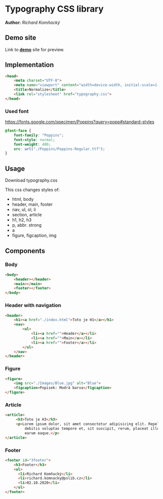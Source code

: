# Typography CSS library
**Author:** *Richard Komňacký*
## Demo site
Link to **[demo](https://pslib-cz.github.io/2020l4web-typography-css-library-RichardKomnacky/)** site for preview.

## Implementation
```html
<head>
    <meta charset="UTF-8">
    <meta name="viewport" content="width=device-width, initial-scale=1.0">
    <title>Normalize</title>
    <link rel="stylesheet" href="typography.css">
</head>
```
### Used font
https://fonts.google.com/specimen/Poppins?query=popp#standard-styles
```css
@font-face {
    font-family: "Poppins";
    font-style: normal;
    font-weight: 400;
    src: url("./Poppins/Poppins-Regular.ttf");
}
```
## Usage
Download typography.css

This css changes styles of:
* html, body
* header, main, footer
* nav, ul, ol, li
* section, article
* h1, h2, h3
* p, abbr. strong
* a
* figure, figcaption, img

## Components
### Body
```html
<body>
    <header></header>
    <main></main>
    <footer></footer>
</body>
```
### Header with navigation
```html
<header>
    <h1><a href="./index.html">Toto je H1</a></h1>
    <nav>
        <ul>
            <li><a href="">Header</a></li>
            <li><a href="">Main</a></li>
            <li><a href="">Footer</a></li>
        </ul>
    </nav>
</header>
```
### Figure
```html
<figure>
    <img src="./Images/Blue.jpg" alt="Blue">
    <figcaption>Popisek: Modrá barva</figcaption>
</figure>
```
### Article
```html
<article>
     <h3>Toto je H3</h3>
     <p>Lorem ipsum dolor, sit amet consectetur adipisicing elit. Repellat quae adipisci nihil est possimus
         debitis voluptas tempore et, sit suscipit, rerum, placeat illo qui voluptatum vero mollitia. Ipsum,
         earum eaque.</p>
</article>
```
### Footer
```html
<footer id="3footer">
    <h3>Footer</h3>
    <ul>
      <li>Richard Komňacký</li>
      <li>richard.komnacky@pslib.cz</li>
      <li>02.10.2020</li>
    </ul>
</footer>
```

